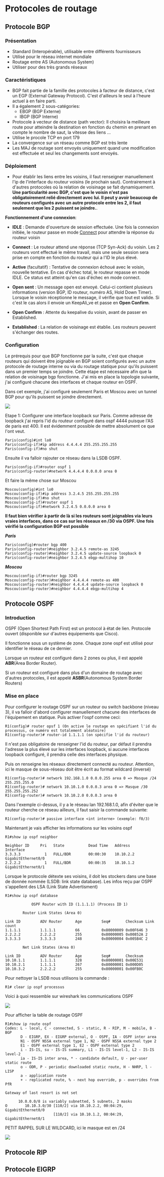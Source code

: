# Protocoles de routage



## Protocole BGP



### Présentation

- Standard (Interopérable), utilisable entre différents fournisseurs
- Utilisé pour le réseau internet mondiale
- Routage entre AS (Autonomous System)
- Utiliser pour des très grands réseaux



### Caractéristiques

- BGP fait partie de la famille des protocoles à facteur de distance, c'est un EGP (External Gateway Protocol). C'est d'ailleurs le seul à l'heure actuel à en faire parti.
- Il a également 2 sous-catégories:
  - EBGP (BGP Externe)
  - IBGP (BGP Interne)
- Protocole à vecteur de  distance (path vector): Il choisira la meilleure route pour atteindre la destination en fonction du chemin en prenant en compte le nombre de saut, la vitesse des liens ...
- Utilise le procole TCP en port 179
- La convergence sur un réseau comme BGP est très lente
- Les MAJ de routage sont envoyés uniquement quand une modification est effectuée et seul les changements sont envoyés.



### Déploiement

- Pour établir les liens entre les voisins, il faut renseigner manuellement l'ip de l'interface du routeur voisins (le prochain saut). Contrairement à d'autres protocoles où la relation de voisinage se fait dynamiquement. **Une particularité avec BGP, c'est que le voisin n'est pas obligatoirement relié directement avec lui. Il  peut y avoir beaucoup de routeurs configurés avec un autre protocole entre les 2, il faut seulement que les 2 puissent se joindre.**.

**Fonctionnement d'une connexion**:

- **IDLE** : Demande d'ouverture de session effectuée. Une fois la connexion initiée, le routeur passe en mode <u>Connect</u> pour attendre la réponse du routeur voisin

- **Connect** : Le routeur attend une réponse (TCP Syn-Ack) du voisin. Les 2 routeurs vont effectué le même travail, mais une seule session sera prise en compte en fonction du routeur qui a l'ID le plus élevé. 
- **Active** (facultatif) : Tentative de connexion échoué avec le voisin, nouvelle tentative. En cas d'échec total, le routeur repasse en mode IDLE. Ce status est atteint qu'en cas d'échec en mode connect.
- **Open sent** : Un message open est envoyé. Celui-ci contient plusieurs informations (version BGP, ID routeur, numéro AS, Hold Down Timer). Lorsque le voisin réceptionne le message, il vérifie que tout est valide. Si c'est le cas alors il envoie un KeepAli_ve et passe en **Open Confirm**.
- **Open Confirm** : Attente du keepalive du voisin, avant de passer en Established.
- **Established** : La relation de voisinage est établie. Les routeurs peuvent s'échanger des routes.



### Configuration

Le prérequis pour que BGP fonctionne par la suite, c'est que chaque routeurs qui doivent être joignable en BGP soient configurés avec un autre protocole de routage interne ou via du routage statique pour qu'ils puissent dans un premier temps se joindre. Cette étape est nécessaire afin que la relation de voisinage bgp fonctionne. J'ai mis en place la topologie suivante, j'ai configuré chacune des interfaces et chaque routeur en OSPF.

Dans cet exemple, j'ai configuré seulement Paris et Moscou avec un tunnel BGP pour qu'ils puissent se joindre directement.

![](img/EBGP.png)

Etape 1: Configurer une interface loopback sur Paris. Comme adresse de loopback j'ai repris l'id du routeur configuré dans ospf 4444 puisque l'AS de paris est 400. Il est évidemment possible de mettre absolument ce que l'ont veut.

```
Paris(config)#int lo0
Paris(config-if)#ip address 4.4.4.4 255.255.255.255
Paris(config-if)#no shut
```

Ensuite il va falloir rajouter ce réseau dans la LSDB OSPF. 

```
Paris(config-if)#router ospf 1
Paris(config-router)#network 4.4.4.4 0.0.0.0 area 0
```

Et faire la même chose sur Moscou

```
Moscou(config)#int lo0
Moscou(config-if)#ip address 3.2.4.5 255.255.255.255
Moscou(config-if)#no shut
Moscou(config-if)#router ospf 1
Moscou(config-if)#network 3.2.4.5 0.0.0.0 area 0
```

**Il faut bien vérifier à partir de là si les routeurs sont joignables via leurs vraies interfaces, dans ce cas sur les réseaux en /30 via OSPF. Une fois vérifié la configuration BGP est possible**

***Paris***

```
Paris(config)#router bgp 400
Paris(config-router)#neighbor 3.2.4.5 remote-as 3245
Paris(config-router)#neighbor 3.2.4.5 update-source loopback 0
Paris(config-router)#neighbor 3.2.4.5 ebgp-multihop 10
```

***Moscou***

```
Moscou(config-if)#router bgp 3245
Moscou(config-router)#neighbor 4.4.4.4 remote-as 400
Moscou(config-router)#neighbor 4.4.4.4 update-source loopback 0
Moscou(config-router)#neighbor 4.4.4.4 ebgp-multihop 4
```





## Protocole OSPF



### Introduction

OSPF (Open Shortest Path First) est un protocol à état de lien. Protocole ouvert (disponible sur d'autres équipements que Cisco).

Il fonctionne sous un système de zone. Chaque zone ospf est utilisé pour identifier le réseau de ce dernier.

Lorsque un routeur est configuré dans 2 zones ou plus, il est appelé **ABR**(Area Border Router).

Si un routeur est configuré dans plus d'un domaine de routage avec d'autres protocoles, il est appelé **ASBR**(Autonomous System Border Routers)



### Mise en place

Pour configurer le routage OSPF sur un routeur ou switch backbone (niveau 3), il va falloir d'abord configurer manuellement chacune des interfaces de l'équipement en statique. Puis activer l'ospf comme ceci:

```
R1(config)# router opsf 1 (On active le routage en spécifiant l'id du processus, ce numéro est totalement aléatoire)
R1(config-router)# router-id 1.1.1.1 (on spécifie l'id du routeur)
```

Il n'est pas obligatoire de renseigner l'id du routeur, par défaut il prendra l'adresse la plus élevé sur les interfaces loopback, si aucune interfaces loopback configuré, il prendra celle des interfaces physique.

 Puis on renseigne les réseaux directement connecté au routeur. Attention, ici le masque de sous-réseau doit être écrit au format wildcard (inversé)

```
R1(config-router)# network 192.168.1.0 0.0.0.255 area 0 => Masque /24 255.255.255.0
R1(config-router)# network 10.10.1.0 0.0.0.3 area 0 => Masque /30 255.255.255.252
R1(config-router)# network 10.10.2.0 0.0.0.3 area 0
```

Dans l'exemple ci-dessus, il y a le réseau lan 192.168.1.0, afin d'éviter que le routeur cherche ce réseau ailleurs, il faut saisir la commande suivante:

```
R1(config-router)# passive interface <int interne> (exemple: f0/3)
```

Maintenant je vais afficher les informations sur les voisins ospf

```
R1#show ip ospf neighbor

Neighbor ID     Pri   State           Dead Time   Address         Interface
3.3.3.3           1   FULL/BDR        00:00:30    10.10.2.2       GigabitEthernet0/0
2.2.2.2           1   FULL/BDR        00:00:35    10.10.1.2       GigabitEthernet0/1
```

Lorsque le protocole détexte ses voisins, il doit les stockers dans une base de donnée nommée (LSDB: link state database). Les infos reçu par OSPF s'appellent des LSA (Link State Advertisment)

```
R1#show ip ospf database

            OSPF Router with ID (1.1.1.1) (Process ID 1)

		Router Link States (Area 0)

Link ID         ADV Router      Age         Seq#       Checksum Link count
1.1.1.1         1.1.1.1         66          0x80000009 0x00F646 3
2.2.2.2         2.2.2.2         255         0x80000005 0x00852A 2
3.3.3.3         3.3.3.3         248         0x80000004 0x005B4C 2

		Net Link States (Area 0)

Link ID         ADV Router      Age         Seq#       Checksum
10.10.1.1       1.1.1.1         328         0x80000001 0x00E531
10.10.2.1       1.1.1.1         267         0x80000001 0x000D05
10.10.3.2       2.2.2.2         255         0x80000001 0x00FB0C
```

Pour nettoyer la LSDB nous utilisons la commande :

```
R1# clear ip ospf processus
```

Voici à quoi ressemble sur wireshark les communications OSPF

![](img/ws-ospf-discover.png)

Pour afficher la table de routage OSPF

```
R1#show ip route ospf
Codes: L - local, C - connected, S - static, R - RIP, M - mobile, B - BGP
       D - EIGRP, EX - EIGRP external, O - OSPF, IA - OSPF inter area 
       N1 - OSPF NSSA external type 1, N2 - OSPF NSSA external type 2
       E1 - OSPF external type 1, E2 - OSPF external type 2
       i - IS-IS, su - IS-IS summary, L1 - IS-IS level-1, L2 - IS-IS level-2
       ia - IS-IS inter area, * - candidate default, U - per-user static route
       o - ODR, P - periodic downloaded static route, H - NHRP, l - LISP
       a - application route
       + - replicated route, % - next hop override, p - overrides from PfR

Gateway of last resort is not set

      10.0.0.0/8 is variably subnetted, 5 subnets, 2 masks
O        10.10.3.0/30 [110/2] via 10.10.2.2, 00:04:29, GigabitEthernet0/0
                      [110/2] via 10.10.1.2, 00:04:29, GigabitEthernet0/1
```

PETIT RAPPEL SUR LE WILDCARD, ici le masque est en /24

![](img/wildcard.png)



## Protocole RIP

## Protocole EIGRP
